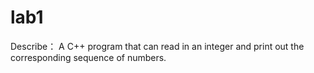 # lab1

Describe：
A C++ program that can read in an integer and print out the corresponding sequence of
numbers. 

